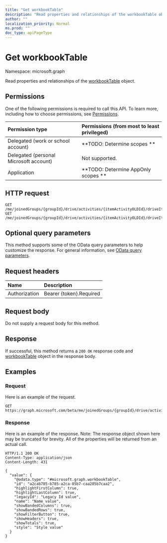```yaml
---
title: "Get workbookTable"
description: "Read properties and relationships of the workbookTable object."
author: ""
localization_priority: Normal
ms.prod: ""
doc_type: apiPageType
---
```


# Get workbookTable

Namespace: microsoft.graph

Read properties and relationships of the [workbookTable](../resources/workbooktable.md) object.

## Permissions
One of the following permissions is required to call this API. To learn more, including how to choose permissions, see [Permissions](/concepts/permissions-reference.md).

|Permission type|Permissions (from most to least privileged)|
|:---|:---|
|Delegated (work or school account)|**TODO: Determine scopes **|
|Delegated (personal Microsoft account)|Not supported.|
|Application|**TODO: Determine AppOnly scopes **|

## HTTP request
<!-- {
  "blockType": "ignored"
}
-->
``` http
GET /me/joinedGroups/{groupId}/drive/activities/{itemActivityOLDId}/driveItem/workbook/tables/{workbookTableId}
GET /me/joinedGroups/{groupId}/drive/activities/{itemActivityOLDId}/driveItem/workbook/names/{workbookNamedItemId}/worksheet/tables/{workbookTableId}
```

## Optional query parameters
This method supports some of the OData query parameters to help customize the response. For general information, see [OData query parameters](/graph/query-parameters).

## Request headers
|Name|Description|
|:---|:---|
|Authorization|Bearer {token}.Required|

## Request body
Do not supply a request body for this method.

## Response
If successful, this method returns a `200 OK` response code and [workbookTable](../resources/workbooktable.md) object in the response body.

## Examples

### Request
Here is an example of the request.
<!-- {
  "blockType": "request",
  "name": "get_workbooktable"
}
-->
``` http
GET https://graph.microsoft.com/beta/me/joinedGroups/{groupId}/drive/activities/{itemActivityOLDId}/driveItem/workbook/tables/{workbookTableId}
```

### Response
Here is an example of the response. Note: The response object shown here may be truncated for brevity. All of the properties will be returned from an actual call.
<!-- {
  "blockType": "response",
  "truncated": true,
  "@odata.type": "microsoft.graph.workbookTable"
}
-->
``` http
HTTP/1.1 200 OK
Content-Type: application/json
Content-Length: 431

{
  "value": {
    "@odata.type": "#microsoft.graph.workbookTable",
    "id": "a2cab785-b785-a2ca-85b7-caa285b7caa2",
    "highlightFirstColumn": true,
    "highlightLastColumn": true,
    "legacyId": "Legacy Id value",
    "name": "Name value",
    "showBandedColumns": true,
    "showBandedRows": true,
    "showFilterButton": true,
    "showHeaders": true,
    "showTotals": true,
    "style": "Style value"
  }
}
```

